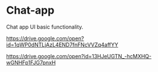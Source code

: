 # Chat-app
Chat app UI basic functionality.

https://drive.google.com/open?id=1qWP0dNTLjAzL4END7fnFNcVVZq4affYY

https://drive.google.com/open?id=13HJeUGTN_-hcMXHQ-wGNHFp1FJG7pnxH
